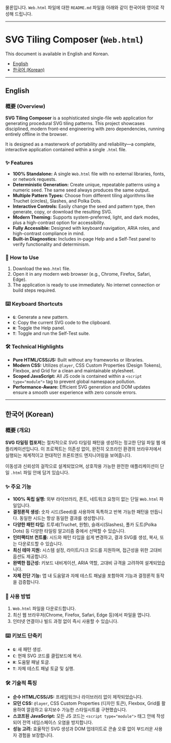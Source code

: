 물론입니다. `Web.html` 파일에 대한 `README.md` 파일을 아래와 같이 한국어와 영어로 작성해 드립니다.

---

# SVG Tiling Composer (`Web.html`)

This document is available in English and Korean.

- [English](#english)
- [한국어 (Korean)](#한국어-korean)

---

## English

### 概要 (Overview)

**SVG Tiling Composer** is a sophisticated single-file web application for generating procedural SVG tiling patterns. This project showcases disciplined, modern front-end engineering with zero dependencies, running entirely offline in the browser.

It is designed as a masterwork of portability and reliability—a complete, interactive application contained within a single `.html` file.

### ✨ Features

-   **100% Standalone:** A single `Web.html` file with no external libraries, fonts, or network requests.
-   **Deterministic Generation:** Create unique, repeatable patterns using a numeric seed. The same seed always produces the same output.
-   **Multiple Pattern Types:** Choose from different tiling algorithms like Truchet (circles), Slashes, and Polka Dots.
-   **Interactive Controls:** Easily change the seed and pattern type, then generate, copy, or download the resulting SVG.
-   **Modern Theming:** Supports system-preferred, light, and dark modes, plus a high-contrast option for accessibility.
-   **Fully Accessible:** Designed with keyboard navigation, ARIA roles, and high-contrast compliance in mind.
-   **Built-in Diagnostics:** Includes in-page Help and a Self-Test panel to verify functionality and determinism.

### 🚀 How to Use

1.  Download the `Web.html` file.
2.  Open it in any modern web browser (e.g., Chrome, Firefox, Safari, Edge).
3.  The application is ready to use immediately. No internet connection or build steps required.

### ⌨️ Keyboard Shortcuts

-   **`G`**: Generate a new pattern.
-   **`C`**: Copy the current SVG code to the clipboard.
-   **`H`**: Toggle the Help panel.
-   **`T`**: Toggle and run the Self-Test suite.

### 🛠️ Technical Highlights

-   **Pure HTML/CSS/JS:** Built without any frameworks or libraries.
-   **Modern CSS:** Utilizes `@layer`, CSS Custom Properties (Design Tokens), Flexbox, and Grid for a clean and maintainable stylesheet.
-   **Scoped JavaScript:** All JS code is contained within a `<script type="module">` tag to prevent global namespace pollution.
-   **Performance-Aware:** Efficient SVG generation and DOM updates ensure a smooth user experience with zero console errors.

---

## 한국어 (Korean)

### 概要 (개요)

**SVG 타일링 컴포저**는 절차적으로 SVG 타일링 패턴을 생성하는 정교한 단일 파일 웹 애플리케이션입니다. 이 프로젝트는 의존성 없이, 완전히 오프라인 환경의 브라우저에서 실행되는 체계적이고 현대적인 프론트엔드 엔지니어링을 보여줍니다.

이동성과 신뢰성의 걸작으로 설계되었으며, 상호작용 가능한 완전한 애플리케이션이 단일 `.html` 파일 안에 담겨 있습니다.

### ✨ 주요 기능

-   **100% 독립 실행:** 외부 라이브러리, 폰트, 네트워크 요청이 없는 단일 `Web.html` 파일입니다.
-   **결정론적 생성:** 숫자 시드(Seed)를 사용하여 독특하고 반복 가능한 패턴을 만듭니다. 동일한 시드는 항상 동일한 결과를 생성합니다.
-   **다양한 패턴 타입:** 트루셰(Truchet, 원형), 슬래시(Slashes), 폴카 도트(Polka Dots) 등 다양한 타일링 알고리즘 중에서 선택할 수 있습니다.
-   **인터랙티브 컨트롤:** 시드와 패턴 타입을 쉽게 변경하고, 결과 SVG를 생성, 복사, 또는 다운로드할 수 있습니다.
-   **최신 테마 지원:** 시스템 설정, 라이트/다크 모드를 지원하며, 접근성을 위한 고대비 옵션도 제공합니다.
-   **완벽한 접근성:** 키보드 내비게이션, ARIA 역할, 고대비 규격을 고려하여 설계되었습니다.
-   **자체 진단 기능:** 앱 내 도움말과 자체 테스트 패널을 포함하여 기능과 결정론적 동작을 검증합니다.

### 🚀 사용 방법

1.  `Web.html` 파일을 다운로드합니다.
2.  최신 웹 브라우저(Chrome, Firefox, Safari, Edge 등)에서 파일을 엽니다.
3.  인터넷 연결이나 빌드 과정 없이 즉시 사용할 수 있습니다.

### ⌨️ 키보드 단축키

-   **`G`**: 새 패턴 생성.
-   **`C`**: 현재 SVG 코드를 클립보드에 복사.
-   **`H`**: 도움말 패널 토글.
-   **`T`**: 자체 테스트 패널 토글 및 실행.

### 🛠️ 기술적 특징

-   **순수 HTML/CSS/JS:** 프레임워크나 라이브러리 없이 제작되었습니다.
-   **모던 CSS:** `@layer`, CSS Custom Properties (디자인 토큰), Flexbox, Grid를 활용하여 깔끔하고 유지보수 가능한 스타일시트를 구현했습니다.
-   **스코프된 JavaScript:** 모든 JS 코드는 `<script type="module">` 태그 안에 작성되어 전역 네임스페이스 오염을 방지합니다.
-   **성능 고려:** 효율적인 SVG 생성과 DOM 업데이트로 콘솔 오류 없이 부드러운 사용자 경험을 보장합니다.
